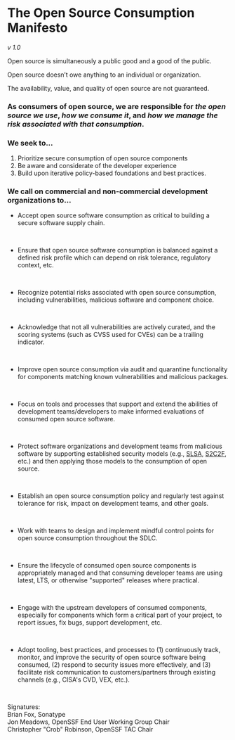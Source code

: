 # The Open Source Consumption Manifesto
_v 1.0_

Open source is simultaneously a public good and a good of the public.

Open source doesn’t owe anything to an individual or organization.  

The availability, value, and quality of open source are not guaranteed.

### As consumers of open source, we are responsible for *the open source we use*, *how we consume it*, and *how we manage the risk associated with that consumption*.

### We seek to...

1. Prioritize secure consumption of open source components
2. Be aware and considerate of the developer experience
3. Build upon iterative policy-based foundations and best practices. 

### We call on commercial and non-commercial development organizations to…

* Accept open source software consumption as critical to building a secure software supply chain.
<br>

* Ensure that open source software consumption is balanced against a defined risk profile which can depend on risk tolerance, regulatory context, etc.
<br>

* Recognize potential risks associated with open source consumption, including vulnerabilities, malicious software and component choice.
<br>

* Acknowledge that not all vulnerabilities are actively curated, and the scoring systems (such as  CVSS used for CVEs) can be a trailing indicator.
<br>

* Improve open source consumption via audit and quarantine functionality for components matching known vulnerabilities and malicious packages.
<br> 

* Focus on tools and processes that support and extend the abilities of development teams/developers to make informed evaluations of consumed open source software.
<br>

* Protect software organizations and development teams from malicious software by supporting established security models (e.g., [SLSA], [S2C2F], etc.) and then applying those models to the consumption of open source.
<br>

* Establish an open source consumption policy and regularly test against tolerance for risk, impact on development teams, and other goals.
<br>

* Work with teams to design and implement mindful control points for open source consumption throughout the SDLC.
<br>

* Ensure the lifecycle of consumed open source components is appropriately managed and that consuming developer teams are using latest, LTS, or otherwise "supported" releases where practical.
<br>

* Engage with the upstream developers of consumed components, especially for components which form a critical part of your project, to report issues, fix bugs, support development, etc.
<br>

* Adopt tooling, best practices, and processes to (1) continuously track, monitor, and improve the security of open source software being consumed, (2) respond to security issues more effectively, and (3) facilitate risk communication to customers/partners through existing channels (e.g., CISA's CVD, VEX, etc.). 
<br>
<p>
  Signatures:<br>
  Brian Fox, Sonatype<br>
  Jon Meadows, OpenSSF End User Working Group Chair<br>
  Christopher "Crob" Robinson, OpenSSF TAC Chair<br>

</p>

[SLSA]: https://slsa.dev/
[S2C2F]: https://github.com/ossf/s2c2f
